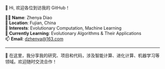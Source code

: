👋 Hi, 欢迎各位到访我的 GitHub！

🧑‍💻 **Name**: Zhenya Diao  
📍 **Location**: Fujian, China  
👀 **Interests**: Evolutionary Computation, Machine Learning  
🌱 **Currently Learning**: Evolutionary Algorithms & Their Applications  
📫 **Email**: dzhenya@163.com

---

🔬 在这里，我分享我的研究、项目和代码，涉及智能计算、进化计算、机器学习等领域。欢迎随时交流合作！


<!---
dzhenya-pso/dzhenya-pso is a ✨ special ✨ repository because its `README.md` (this file) appears on your GitHub profile.
You can click the Preview link to take a look at your changes.
--->

